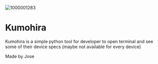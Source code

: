 ![1000001283](https://github.com/bukitjose/Kumohira/assets/99962731/8c4b48d3-c475-4480-98b0-d6b22c96907a)
# Kumohira
Kumohira is a simple python tool for developer to open terminal and see some of their device specs (maybe not available for every device) 

Made by Jose
